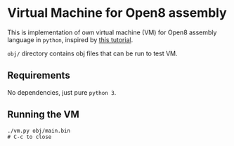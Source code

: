 # Virtual Machine for Open8 assembly

This is implementation of own virtual machine (VM) for  Open8 assembly language in `python`, inspired by [this tutorial](https://github.com/justinmeiners/lc3-vm).

`obj/` directory contains obj files that can be run to test VM.

## Requirements

No dependencies, just pure `python 3`.

## Running the VM

```
./vm.py obj/main.bin
# C-c to close
```

